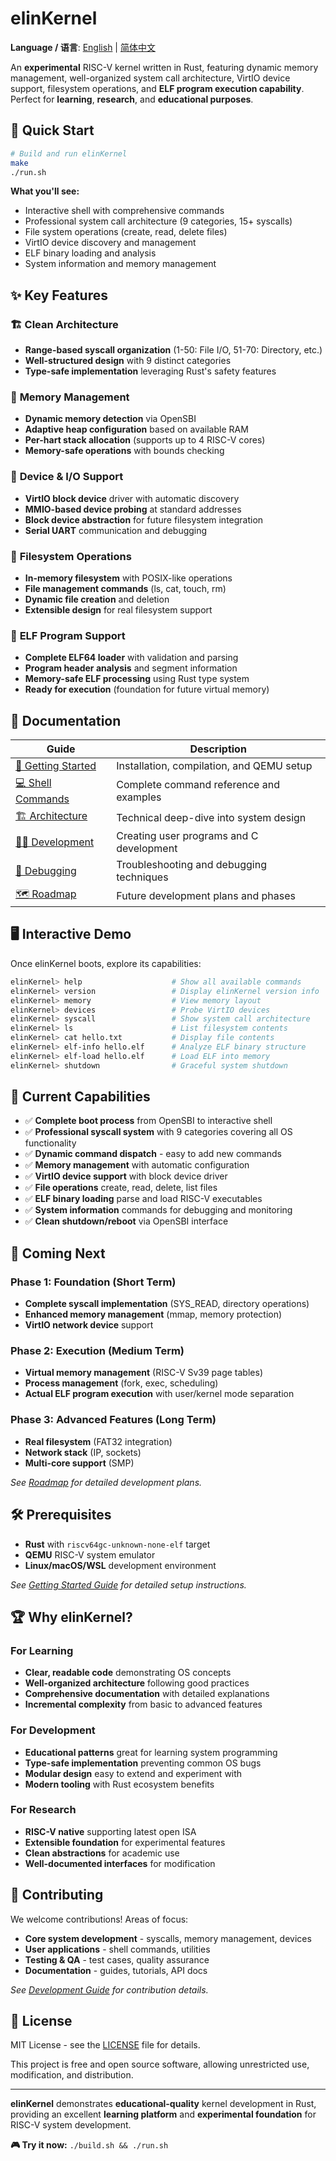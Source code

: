 # elinKernel

**Language / 语言**: [English](README.md) | [简体中文](README_zh.md)

An **experimental** RISC-V kernel written in Rust, featuring dynamic memory management, well-organized system call architecture, VirtIO device support, filesystem operations, and **ELF program execution capability**. Perfect for **learning**, **research**, and **educational purposes**.

## 🚀 Quick Start

```bash
# Build and run elinKernel
make
./run.sh
```

**What you'll see:**
- Interactive shell with comprehensive commands
- Professional system call architecture (9 categories, 15+ syscalls)
- File system operations (create, read, delete files)
- VirtIO device discovery and management
- ELF binary loading and analysis
- System information and memory management

## ✨ Key Features

### 🏗 **Clean Architecture**
- **Range-based syscall organization** (1-50: File I/O, 51-70: Directory, etc.)
- **Well-structured design** with 9 distinct categories
- **Type-safe implementation** leveraging Rust's safety features

### 💾 **Memory Management**
- **Dynamic memory detection** via OpenSBI
- **Adaptive heap configuration** based on available RAM
- **Per-hart stack allocation** (supports up to 4 RISC-V cores)
- **Memory-safe operations** with bounds checking

### 🔧 **Device & I/O Support**
- **VirtIO block device** driver with automatic discovery
- **MMIO-based device probing** at standard addresses
- **Block device abstraction** for future filesystem integration
- **Serial UART** communication and debugging

### 📁 **Filesystem Operations**
- **In-memory filesystem** with POSIX-like operations
- **File management commands** (ls, cat, touch, rm)
- **Dynamic file creation** and deletion
- **Extensible design** for real filesystem support

### 🔄 **ELF Program Support**
- **Complete ELF64 loader** with validation and parsing
- **Program header analysis** and segment information
- **Memory-safe ELF processing** using Rust type system
- **Ready for execution** (foundation for future virtual memory)

## 📖 Documentation

| Guide | Description |
|-------|-------------|
| [🚀 Getting Started](docs/en/getting-started.md) | Installation, compilation, and QEMU setup |
| [💻 Shell Commands](docs/en/commands.md) | Complete command reference and examples |
| [🏗 Architecture](docs/en/architecture.md) | Technical deep-dive into system design |
| [👨‍💻 Development](docs/en/development.md) | Creating user programs and C development |
| [🐛 Debugging](docs/en/debugging.md) | Troubleshooting and debugging techniques |
| [🗺 Roadmap](docs/en/roadmap.md) | Future development plans and phases |

## 🖥 Interactive Demo

Once elinKernel boots, explore its capabilities:

```bash
elinKernel> help                    # Show all available commands
elinKernel> version                 # Display elinKernel version info
elinKernel> memory                  # View memory layout
elinKernel> devices                 # Probe VirtIO devices
elinKernel> syscall                 # Show system call architecture
elinKernel> ls                      # List filesystem contents
elinKernel> cat hello.txt           # Display file contents
elinKernel> elf-info hello.elf      # Analyze ELF binary structure
elinKernel> elf-load hello.elf      # Load ELF into memory
elinKernel> shutdown                # Graceful system shutdown
```

## 🎯 Current Capabilities

- ✅ **Complete boot process** from OpenSBI to interactive shell
- ✅ **Professional syscall system** with 9 categories covering all OS functionality
- ✅ **Dynamic command dispatch** - easy to add new commands
- ✅ **Memory management** with automatic configuration
- ✅ **VirtIO device support** with block device driver
- ✅ **File operations** create, read, delete, list files
- ✅ **ELF binary loading** parse and load RISC-V executables
- ✅ **System information** commands for debugging and monitoring
- ✅ **Clean shutdown/reboot** via OpenSBI interface

## 🚧 Coming Next

### Phase 1: Foundation (Short Term)
- **Complete syscall implementation** (SYS_READ, directory operations)
- **Enhanced memory management** (mmap, memory protection)
- **VirtIO network device** support

### Phase 2: Execution (Medium Term)
- **Virtual memory management** (RISC-V Sv39 page tables)
- **Process management** (fork, exec, scheduling)
- **Actual ELF program execution** with user/kernel mode separation

### Phase 3: Advanced Features (Long Term)
- **Real filesystem** (FAT32 integration)
- **Network stack** (IP, sockets)
- **Multi-core support** (SMP)

*See [Roadmap](docs/en/roadmap.md) for detailed development plans.*

## 🛠 Prerequisites

- **Rust** with `riscv64gc-unknown-none-elf` target
- **QEMU** RISC-V system emulator
- **Linux/macOS/WSL** development environment

*See [Getting Started Guide](docs/en/getting-started.md) for detailed setup instructions.*

## 🏆 Why elinKernel?

### For Learning
- **Clear, readable code** demonstrating OS concepts
- **Well-organized architecture** following good practices
- **Comprehensive documentation** with detailed explanations
- **Incremental complexity** from basic to advanced features

### For Development
- **Educational patterns** great for learning system programming
- **Type-safe implementation** preventing common OS bugs
- **Modular design** easy to extend and experiment with
- **Modern tooling** with Rust ecosystem benefits

### For Research
- **RISC-V native** supporting latest open ISA
- **Extensible foundation** for experimental features
- **Clean abstractions** for academic use
- **Well-documented interfaces** for modification

## 🤝 Contributing

We welcome contributions! Areas of focus:

- **Core system development** - syscalls, memory management, devices
- **User applications** - shell commands, utilities
- **Testing & QA** - test cases, quality assurance
- **Documentation** - guides, tutorials, API docs

*See [Development Guide](docs/en/development.md) for contribution details.*

## 📄 License

MIT License - see the [LICENSE](LICENSE) file for details.

This project is free and open source software, allowing unrestricted use, modification, and distribution.

---

**elinKernel** demonstrates **educational-quality** kernel development in Rust, providing an excellent **learning platform** and **experimental foundation** for RISC-V system development.

**🎮 Try it now:** `./build.sh && ./run.sh`